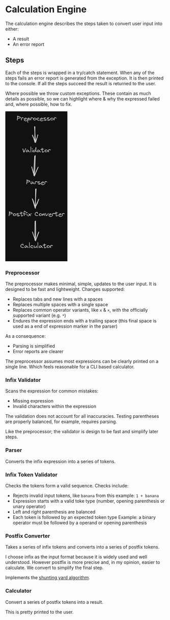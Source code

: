 # Calculation Engine

The calculation engine describes the steps taken to convert user input into either:

- A result
- An error report

## Steps

Each of the steps is wrapped in a try/catch statement.  When any of the steps fails an error report
is generated from the exception.  It is then printed to the console.  If all the steps succeed the
result is returned to the user.  

Where possible we throw custom exceptions.  These contain as much details as possible, so we can
highlight where & why the expressed failed and, where possible, how to fix.

![overview diagram](./.media/calculation-engine.png)

### Preprocessor

The preprocessor makes minimal, simple, updates to the user input.  It is designed to be fast and
lightweight.  Changes supported:

- Replaces tabs and new lines with a spaces
- Replaces multiple spaces with a single space
- Replaces common operator variants, like `x` & `×`, with the officially supported variant (e.g. `*`)
- Endures the expression ends with a trailing space
  (this final space is used as a end of expression marker in the parser)

As a consequence:

- Parsing is simplified
- Error reports are clearer

The preprocessor assumes most expressions can be clearly printed on a single line.  Which feels
reasonable for a CLI based calculator.

### Infix Validator

Scans the expression for common mistakes:

- Missing expression
- Invalid characters within the expression

The validation does not account for all inaccuracies.  Testing parentheses are properly balanced, for
example, requires parsing.

Like the preprocessor; the validator is design to be fast and simplify later steps.

### Parser

Converts the infix expression into a series of tokens.

### Infix Token Validator

Checks the tokens form a valid sequence. Checks include:

- Rejects invalid input tokens, like `banana` from this example: `1 + banana`
- Expression starts with a valid toke type (number, opening parenthesis or unary operator)
- Left and right parenthesis are balanced
- Each token is followed by an expected token type
  Example: a binary operator must be followed by a operand or opening parenthesis

### Postfix Converter

Takes a series of infix tokens and converts into a series of postfix tokens.

I choose infix as the input format because it is widely used and well understood.  However postfix is 
more precise and, in my opinion, easier to calculate.  We convert to simplify the final step.

Implements the [shunting yard algorithm](https://en.wikipedia.org/wiki/Shunting_yard_algorithm).

### Calculator

Convert a series of postfix tokens into a result.

This is pretty printed to the user.

